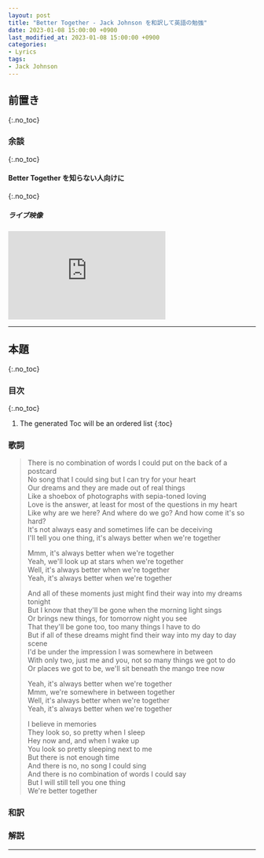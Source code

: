 ```yaml
---
layout: post
title: "Better Together - Jack Johnson を和訳して英語の勉強"
date: 2023-01-08 15:00:00 +0900
last_modified_at: 2023-01-08 15:00:00 +0900
categories:
- Lyrics
tags:
- Jack Johnson
---
```



## 前置き
{:.no_toc}


<!-- more -->

### 余談
{:.no_toc}


#### Better Together を知らない人向けに
{:.no_toc}

##### ライブ映像
<div class="u-youtube">
  <iframe width="320" height="180" src="https://www.youtube.com/embed/6m6V0XlnVpI" title="YouTube video player" frameborder="0" allow="accelerometer; autoplay; clipboard-write; encrypted-media; gyroscope; picture-in-picture" allowfullscreen></iframe>
</div>

----

## 本題
{:.no_toc}

### 目次
{:.no_toc}

1. The generated Toc will be an ordered list
{:toc}

### 歌詞

> There is no combination of words I could put on the back of a postcard  
> No song that I could sing but I can try for your heart  
> Our dreams and they are made out of real things  
> Like a shoebox of photographs with sepia-toned loving  
> Love is the answer, at least for most of the questions in my heart  
> Like why are we here? And where do we go? And how come it's so hard?  
> It's not always easy and sometimes life can be deceiving  
> I'll tell you one thing, it's always better when we're together  
> 
> Mmm, it's always better when we're together  
> Yeah, we'll look up at stars when we're together  
> Well, it's always better when we're together  
> Yeah, it's always better when we're together  
> 
> And all of these moments just might find their way into my dreams tonight  
> But I know that they'll be gone when the morning light sings  
> Or brings new things, for tomorrow night you see  
> That they'll be gone too, too many things I have to do  
> But if all of these dreams might find their way into my day to day scene  
> I'd be under the impression I was somewhere in between  
> With only two, just me and you, not so many things we got to do  
> Or places we got to be, we'll sit beneath the mango tree now  
> 
> Yeah, it's always better when we're together  
> Mmm, we're somewhere in between together  
> Well, it's always better when we're together  
> Yeah, it's always better when we're together  
> 
> I believe in memories  
> They look so, so pretty when I sleep  
> Hey now and, and when I wake up  
> You look so pretty sleeping next to me  
> But there is not enough time  
> And there is no, no song I could sing  
> And there is no combination of words I could say  
> But I will still tell you one thing  
> We're better together  


### 和訳


### 解説


----



